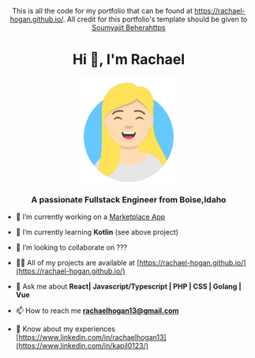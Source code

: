 <div align="center">This is all the code for my portfolio that can be found at 
<a href="https://rachael-hogan.github.io/">https://rachael-hogan.github.io/</a>. 
All credit for this portfolio's template should be given to 
<a href="https://github.com/soumyajit4419/Portfolio">Soumyajit Beherahttps</a>
</div>

<h1 align="center">Hi 👋, I'm Rachael</h1>
<div align="center">
<img src="src/Assets/avatar.svg" alt="rachael-avatar" width="200"/>
</div>
<h3 align="center">A passionate Fullstack Engineer from Boise,Idaho</h3>

- 🔭 I’m currently working on a [Marketplace App](https://github.com/rachael-hogan/marketplace)

- 🌱 I’m currently learning **Kotlin** (see above project)

- 👯 I’m looking to collaborate on ???

- 👨‍💻 All of my projects are available at [https://rachael-hogan.github.io/](https://rachael-hogan.github.io/)

- 💬 Ask me about **React| Javascript/Typescript | PHP | CSS | Golang | Vue**

- 📫 How to reach me **rachaelhogan13@gmail.com**

- 📄 Know about my experiences [https://www.linkedin.com/in/rachaelhogan13](https://www.linkedin.com/in/kapil0123/)
